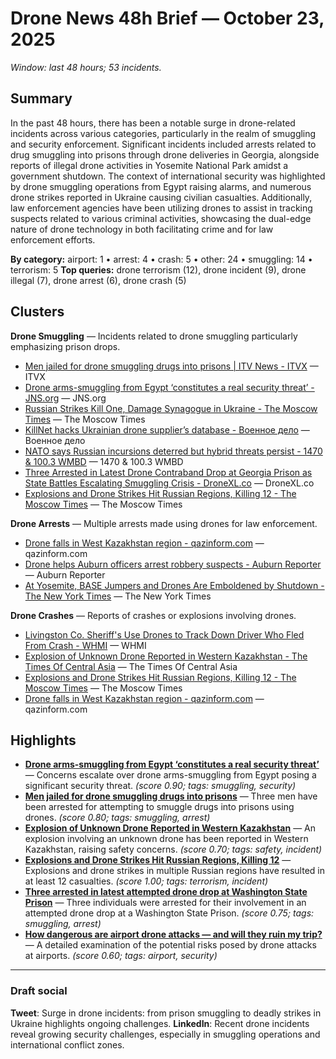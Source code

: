 # Drone News 48h Brief — October 23, 2025

_Window: last 48 hours; 53 incidents._

## Summary
In the past 48 hours, there has been a notable surge in drone-related incidents across various categories, particularly in the realm of smuggling and security enforcement. Significant incidents included arrests related to drug smuggling into prisons through drone deliveries in Georgia, alongside reports of illegal drone activities in Yosemite National Park amidst a government shutdown. The context of international security was highlighted by drone smuggling operations from Egypt raising alarms, and numerous drone strikes reported in Ukraine causing civilian casualties. Additionally, law enforcement agencies have been utilizing drones to assist in tracking suspects related to various criminal activities, showcasing the dual-edge nature of drone technology in both facilitating crime and for law enforcement efforts.

**By category:** airport: 1 • arrest: 4 • crash: 5 • other: 24 • smuggling: 14 • terrorism: 5
**Top queries:** drone terrorism (12), drone incident (9), drone illegal (7), drone arrest (6), drone crash (5)

## Clusters
**Drone Smuggling** — Incidents related to drone smuggling particularly emphasizing prison drops.
- [Men jailed for drone smuggling drugs into prisons | ITV News - ITVX](https://news.google.com/rss/articles/CBMimAFBVV95cUxNQmt1bUxfeUdSUjlOQklzT3BoYklsbEVPNEhTbHFyVWl5c3Z1V3FSblF5NXdVUDh3cXR4a0EzYjNpNFhIeXdUS0lXMFpVVWh1dUlOWnd2LWdocGh2V3YyZDB1amJONFRxRGFTU2tUVjI5S3NNcndpTFhUMi1QS2VnYnAwdURNdm1iaFVhTU8yODVoeXNrN2V1TA?oc=5) — ITVX
- [Drone arms-smuggling from Egypt ‘constitutes a real security threat’ - JNS.org](https://news.google.com/rss/articles/CBMikAFBVV95cUxOT0JfNDlHR2otazZmd0tiYWRza3lsYTF5ZVBDVWdYYjZlZ0F0R05faks1d3pLVHYwV01EejhuNW9jMklIWWV1N3doSmJHdlV1cXlRV3JGM3RfaWlmS2JqS3VEUHVvUzN2cDRSbGlfZUtSTFBpOVZ5S2hiQWhKYjZVNDVZMENvTmRiRzFqdktPc2k?oc=5) — JNS.org
- [Russian Strikes Kill One, Damage Synagogue in Ukraine - The Moscow Times](https://news.google.com/rss/articles/CBMiowFBVV95cUxQbHlEMVUzX1d5bGNXLUxkYXNfMXlyYXFHWXJZeXpnQzJ2b2dpeVBueWZka2dzRS1LZW9YU05xWnFSSzhfekFyWkE0UHV5X2hHWWRVRHZvOHowMFZVQ0Z6NVJxQll6OTVXSll2MkN4UWNvRzk3dnVwTUI5YnRqVnNyU3FtNEJPc0pkeUhPRFhOT3F5UjdPbmtVRVJXdHJESFhaNm1Z?oc=5) — The Moscow Times
- [KillNet hacks Ukrainian drone supplier’s database - Военное дело](https://news.google.com/rss/articles/CBMikwFBVV95cUxQNHRINUZLTVB0dDY4RDZMZE0zUXRVdGpMM2p3aElHVVRjUTRORFE2Q254Y01tS0xKLUdrMFZ6Xy1QSjlqenJPbG5TbnFpekJUeDJpOWJ6V2xQZFNBc3lQM3BUWkZmX2FpVTU5VEc0cktqSzdtMXlkM3hQSGJKZDZpaVl5T3l4cGQzNlFZdlJZY05MeGfSAZcBQVVfeXFMTV9ib05IRGlrckVxRzdsd1ZHMGc1ZE1hNHZ4RmhlRXl2U1ZuVUpURFI0cFAzNDgzMk5wVzFaUUhZTEF3RkdQNGJwVko4ZllfOHVOSk5WaWFQZE5TTm9LVXQ5SjdtSjVmT05XeEk5U01Bd25ha1ZGQ25sdEozUE83Z2JHeklnS2dhZGlzMEdDQWl2dnNxaFNfWQ?oc=5) — Военное дело
- [NATO says Russian incursions deterred but hybrid threats persist - 1470 & 100.3 WMBD](https://news.google.com/rss/articles/CBMinwFBVV95cUxOUzV0RGJuWEo5akxXS2FKU3psZlplMVNuQ1pwZFdxLXB2ZXBKQlpsMW94MFdHY2JPSW5PWE5KdGR6RmNwZHhFN2NrRko4RXJQYTNfVDY0OGl0RHdpQ1pmbTNTNlg1STJLTnk3Z3RoRkhibFNzVnpwcXE0X0doUGxUaDlpa055alRYX0loRVIzWXlrNnJUSjJ0UXFvUDFCT1E?oc=5) — 1470 & 100.3 WMBD
- [Three Arrested in Latest Drone Contraband Drop at Georgia Prison as State Battles Escalating Smuggling Crisis - DroneXL.co](https://news.google.com/rss/articles/CBMigwFBVV95cUxQcV9zbzNCZHZmR2FTcExCdEVIN29rY3FVZHU1QlRLYXFLekI4ajY4QnNwSGxZNG1FNHdFcXd4YjVlZ0p6ZWhYV2hzS2M4WEMxVWNBZktfWncxOEdFTTdkV2MzZXhwMXQxUE1YNDA1YXgwbi1SWEp5UVVzQzBpWm1RamN0UQ?oc=5) — DroneXL.co
- [Explosions and Drone Strikes Hit Russian Regions, Killing 12 - The Moscow Times](https://news.google.com/rss/articles/CBMirAFBVV95cUxQY0tOS1ZkSUd5QzZWWDdlOVVlVnViaG1pSHlMZnlRWXNKemFaQmNNdzlSWE5IUVAyZ3NDOFIxMGdLVnF0ajkxS21pTF9vV2d0YThob1ZBSjAtSDdlOEtGR0F5Qnp5aUlwcjRPS3U0RC1JLTBkMVJEcEpEUlhna2RjQ1V5Yk4tdWNTQlJQSzVSbGlWc2hDenIweXJSOEpkY3dObW9tcVd0MzVhWGRM?oc=5) — The Moscow Times

**Drone Arrests** — Multiple arrests made using drones for law enforcement.
- [Drone falls in West Kazakhstan region - qazinform.com](https://news.google.com/rss/articles/CBMie0FVX3lxTE1KRUJaNVBodkdyWkZSaEdyc1hnWFlsenFKbktZYTRfREVoaDJCaVNVVDRnMmQzWGlsOVR5S1I5MkE4RnBzYThtWEo2dzFWTVVTUmxNVFdWSlgwbDYxWjRySGg2SFpqbUxCY0IxR1NyMVVySGlCY2Z5VzQ2Y9IBe0FVX3lxTE4zdFlEUXZGN0VRSmtoYjlaZjRsVVZsQjFvZy1YdGx1RjNSX1FjcVEyM1dVMWZIa1A4OU5aT1FzYndmbE1qbE9qT1l0cXVnZFNPbExwR21wMzFlQnRXbFJ4MzhCSExyS19ta1JKNDBVTGw0bHc3TG5JRVF4VQ?oc=5) — qazinform.com
- [Drone helps Auburn officers arrest robbery suspects - Auburn Reporter](https://news.google.com/rss/articles/CBMikwFBVV95cUxNUDJPem1aWm9JczMzYWIwYjhoZzdlN3AtdVN3QzJvclZoeXMtbF9XVTF1ZGVBcjhpOTQ5aUo1bWFlN05qX3hDZDYtdnFXQVA1S3ZzN1NBenZnTFpEdUhjYjVNN1NKQ2RlaFd5Qy1NaV93WDlnTjUxTTlxWlBIV2JYeFJWV2JiRlBhV3l2R21XNTVvNEU?oc=5) — Auburn Reporter
- [At Yosemite, BASE Jumpers and Drones Are Emboldened by Shutdown - The New York Times](https://news.google.com/rss/articles/CBMigwFBVV95cUxNdC1nRlFyczhoa0VENUVsUUNPUUNtbTVlemxCTzJkaXlQYnJzRW1IcnZ6UDBBSE1vMV9aQUZHcDhuV0x2VHJFcERtaGZJb2gxeDY0WWNvUnJORGpPbUU3YWZpTExZVTZjUXpZc1VyeGlabTZpeGxBdmd0aWk1bFUwX19saw?oc=5) — The New York Times

**Drone Crashes** — Reports of crashes or explosions involving drones.
- [Livingston Co. Sheriff's Use Drones to Track Down Driver Who Fled From Crash - WHMI](https://news.google.com/rss/articles/CBMirAFBVV95cUxQZ05zX0t5NHlOSGxfYVdKMzU4RVJUR3BrbTQ5UnQ0b29BZGpTYkxmbV8xczd4SnpIRnhvZ1FjWVFFRFpPWnlTYk9MendscE9DNXdURlZGVW4tWkpVcWYwajNtYXJ3ZzlaOU1vak5ubkxYa3pFWllOVDVwc3paOEd4VW1qNUN2SVNmMV9JcGlYNDk1T2E2YTZBOHFiRUZmRXNiRG1rVWpPdnZoY1lF?oc=5) — WHMI
- [Explosion of Unknown Drone Reported in Western Kazakhstan - The Times Of Central Asia](https://news.google.com/rss/articles/CBMihAFBVV95cUxNanJBQXVFa2E0dEdWaEUzdEtuNXVUWG1KMGtBUlVIbGNEVlVYaHZmY3ZwOUIzTWJvREJYMFFXRm9Pay1pbXdMbXdycDdwaUdqeXFzUnkwU0dzTFh4ZTQ2aEJfZ3dISDRDcFhMYWVueHZnclgya3JpQ3JQcWJ5Q3Jqd1ZVLXA?oc=5) — The Times Of Central Asia
- [Explosions and Drone Strikes Hit Russian Regions, Killing 12 - The Moscow Times](https://news.google.com/rss/articles/CBMirAFBVV95cUxQY0tOS1ZkSUd5QzZWWDdlOVVlVnViaG1pSHlMZnlRWXNKemFaQmNNdzlSWE5IUVAyZ3NDOFIxMGdLVnF0ajkxS21pTF9vV2d0YThob1ZBSjAtSDdlOEtGR0F5Qnp5aUlwcjRPS3U0RC1JLTBkMVJEcEpEUlhna2RjQ1V5Yk4tdWNTQlJQSzVSbGlWc2hDenIweXJSOEpkY3dObW9tcVd0MzVhWGRM?oc=5) — The Moscow Times
- [Drone falls in West Kazakhstan region - qazinform.com](https://news.google.com/rss/articles/CBMie0FVX3lxTE1KRUJaNVBodkdyWkZSaEdyc1hnWFlsenFKbktZYTRfREVoaDJCaVNVVDRnMmQzWGlsOVR5S1I5MkE4RnBzYThtWEo2dzFWTVVTUmxNVFdWSlgwbDYxWjRySGg2SFpqbUxCY0IxR1NyMVVySGlCY2Z5VzQ2Y9IBe0FVX3lxTE4zdFlEUXZGN0VRSmtoYjlaZjRsVVZsQjFvZy1YdGx1RjNSX1FjcVEyM1dVMWZIa1A4OU5aT1FzYndmbE1qbE9qT1l0cXVnZFNPbExwR21wMzFlQnRXbFJ4MzhCSExyS19ta1JKNDBVTGw0bHc3TG5JRVF4VQ?oc=5) — qazinform.com

## Highlights
- **[Drone arms-smuggling from Egypt ‘constitutes a real security threat’](https://news.google.com/rss/articles/CBMikAFBVV95cUxOT0JfNDlHR2otazZmd0tiYWRza3lsYTF5ZVBDVWdYYjZlZ0F0R05faks1d3pLVHYwV01EejhuNW9jMklIWWV1N3doSmJHdlV1cXlRV3JGM3RfaWlmS2JqS3VEUHVvUzN2cDRSbGlfZUtSTFBpOVZ5S2hiQWhKYjZVNDVZMENvTmRiRzFqdktPc2k?oc=5)** — Concerns escalate over drone arms-smuggling from Egypt posing a significant security threat. _(score 0.90; tags: smuggling, security)_
- **[Men jailed for drone smuggling drugs into prisons](https://news.google.com/rss/articles/CBMimAFBVV95cUxNQmt1bUxfeUdSUjlOQklzT3BoYklsbEVPNEhTbHFyVWl5c3Z1V3FSblF5NXdVUDh3cXR4a0EzYjNpNFhIeXdUS0lXMFpVVWh1dUlOWnd2LWdocGh2V3YyZDB1amJONFRxRGFTU2tUVjI5S3NNcndpTFhUMi1QS2VnYnAwdURNdm1iaFVhTU8yODVoeXNrN2V1TA?oc=5)** — Three men have been arrested for attempting to smuggle drugs into prisons using drones. _(score 0.80; tags: smuggling, arrest)_
- **[Explosion of Unknown Drone Reported in Western Kazakhstan](https://news.google.com/rss/articles/CBMihAFBVV95cUxNanJBQXVFa2E0dEdWaEUzdEtuNXVUWG1KMGtBUlVIbGNEVlVYaHZmY3ZwOUIzTWJvREJYMFFXRm9Pay1pbXdMbXdycDdwaUdqeXFzUnkwU0dzTFh4ZTQ2aEJfZ3dISDRDcFhMYWVueHZnclgya3JpQ3JQcWJ5Q3Jqd1ZVLXA?oc=5)** — An explosion involving an unknown drone has been reported in Western Kazakhstan, raising safety concerns. _(score 0.70; tags: safety, incident)_
- **[Explosions and Drone Strikes Hit Russian Regions, Killing 12](https://news.google.com/rss/articles/CBMirAFBVV95cUxQY0tOS1ZkSUd5QzZWWDdlOVVlVnViaG1pSHlMZnlRWXNKemFaQmNNdzlSWE5IUVAyZ3NDOFIxMGdLVnF0ajkxS21pTF9vV2d0YThob1ZBSjAtSDdlOEtGR0F5Qnp5aUlwcjRPS3U0RC1JLTBkMVJEcEpEUlhna2RjQ1V5Yk4tdWNTQlJQSzVSbGlWc2hDenIweXJSOEpkY3dObW9tcVd0MzVhWGRM?oc=5)** — Explosions and drone strikes in multiple Russian regions have resulted in at least 12 casualties. _(score 1.00; tags: terrorism, incident)_
- **[Three arrested in latest attempted drone drop at Washington State Prison](https://news.google.com/rss/articles/CBMirAFBVV95cUxQY0tOS1ZkSUd5QzZWWDdlOVVlVnViaG1pSHlMZnlRWXNKemFaQmNNdzlSWE5IUVAyZ3NDOFIxMGdLVnF0ajkxS21pTF9vV2d0YThob1ZBSjAtSDdlOEtGR0F5Qnp5aUlwcjRPS3U0RC1JLTBkMVJEcEpEUlhna2RjQ1V5Yk4tdWNTQlJQSzVSbGlWc2hDenIweXJSOEpkY3dObW9tcVd0MzVhWGRM?oc=5)** — Three individuals were arrested for their involvement in an attempted drone drop at a Washington State Prison. _(score 0.75; tags: smuggling, arrest)_
- **[How dangerous are airport drone attacks — and will they ruin my trip?](https://news.google.com/rss/articles/CBMimAFBVV95cUxNU1I4aGhrTHFQMUdKTGR2eTE5OURMT1QtWkp5MFQ4LTY4RnhCUjBuWmY4Sm9NWG9ka3I3VEs2WkRURkV5dW5tS1hEVlpxZlUyWnphR3B1bVBNbGpQX2RMS0YzZTlnRnBxTEtjYUk1d0o3QXNwTDRsM3R4NVpjcV9WdVV6TDR6T2ZGdVlBcHozNDB3elVqblJZVg?oc=5)** — A detailed examination of the potential risks posed by drone attacks at airports. _(score 0.60; tags: airport, security)_

---
### Draft social
**Tweet**: Surge in drone incidents: from prison smuggling to deadly strikes in Ukraine highlights ongoing challenges.
**LinkedIn**: Recent drone incidents reveal growing security challenges, especially in smuggling operations and international conflict zones.
